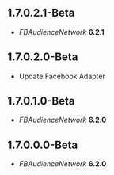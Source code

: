 ## 1.7.0.2.1-Beta

- *FBAudienceNetwork* **6.2.1**

## 1.7.0.2.0-Beta

- Update Facebook Adapter

## 1.7.0.1.0-Beta

- *FBAudienceNetwork* **6.2.0**

## 1.7.0.0.0-Beta

- *FBAudienceNetwork* **6.2.0**
